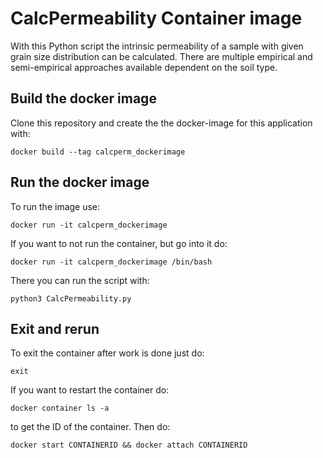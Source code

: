 # CalcPermeability Container image

With this Python script the intrinsic permeability of a sample with given grain size distribution can be calculated. There are multiple empirical and semi-empirical approaches available dependent on the soil type.

## Build the docker image

Clone this repository and create the the docker-image for this application with:

`docker build --tag calcperm_dockerimage`

## Run the docker image
To run the image use:

`docker run -it calcperm_dockerimage`

If you want to not run the container, but go into it do:

`docker run -it calcperm_dockerimage /bin/bash`

There you can run the script with:

`python3 CalcPermeability.py`

## Exit and rerun
To exit the container after work is done just do:

`exit`

If you want to restart the container do:

`docker container ls -a`

to get the ID of the container. Then do:

`docker start CONTAINERID && docker attach CONTAINERID`
